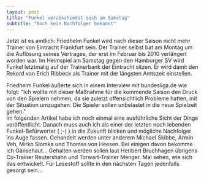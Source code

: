 ```yaml
---
layout: post
title: "Funkel verabschiedet sich am Samstag"
subtitle: "Noch kein Nachfolger bekannt"
---
```


Jetzt ist es amtlich: Friedhelm Funkel wird nach dieser Saison nicht mehr Trainer von Eintracht Frankfurt sein. Der Trainer selbst bat am Montag um die Auflösung seines Vertrages, der erst im Februar bis 2010 verlängert worden war. Im Heimspiel am Samstag gegen den Hamburger SV wird Funkel letztmalig auf der Trainerbank der Eintracht sitzen. Er wird damit den Rekord von Erich Ribbeck als Trainer mit der längsten Amtszeit einstellen. 

Friedhelm Funkel äußerte sich in einem Interview mit bundesliga.de wie folgt: "Ich wollte mit dieser Maßnahme für die kommende Saison den Druck von den Spielern nehmen, da sie zuletzt offensichtlich Probleme hatten, mit der Situation umzugehen. Die Spieler sollen unbelastet in die neue Spielzeit gehen."  
Im folgenden Artikel habe ich noch einmal eine ausführliche Sicht der Dinge veröffentlicht. Danach muss auch ich als einer der letzten noch lebenden Funkel-Befürworter ( ;-) ) in die Zukunft blicken und mögliche Nachfolger ins Auge fassen. Gehandelt werden unter anderem Michael Skibbe, Armin Veh, Mirko Slomka und Thomas von Heesen. Bei einigen davon bekomme ich Gänsehaut... Gehalten werden sollen laut Heribert Bruchhagen übrigens Co-Trainer Reutershahn und Torwart-Trainer Menger. Mal sehen, wie sich das entwickelt. Für Lesestoff sollte in den nächsten Tagen jedenfalls gesorgt sein...
